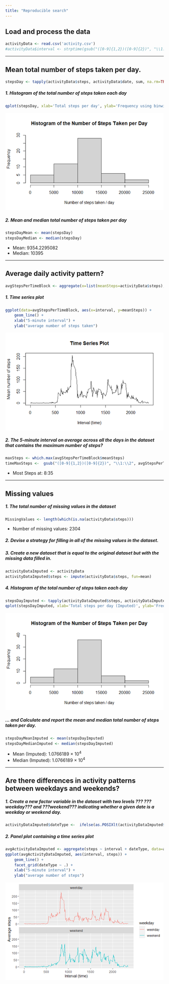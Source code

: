 ```yaml
---
title: "Reproducible search"
---
```


## Load and process the data






```r
activityData <- read.csv('activity.csv')
#activityData$interval <- strptime(gsub("([0-9]{1,2})([0-9]{2})", "\\1:\\2", activityData$interval), format='%H:%M')
```




-----

## Mean total number of steps taken per day.


```r
stepsDay <- tapply(activityData$steps, activityData$date, sum, na.rm=TRUE)
```

##### 1. Histogram of the total number of steps taken each day


```r
qplot(stepsDay, xlab='Total steps per day', ylab='Frequency using binwith 500', binwidth=500)
```

![image1](image1.png)



##### 2. Mean and median total number of steps taken per day


```r
stepsDayMean <- mean(stepsDay)
stepsDayMedian <- median(stepsDay)
```
* Mean: 9354.2295082 
* Median: 10395

-----

## Average daily activity pattern?


```r
avgStepsPerTimeBlock <- aggregate(x=list(meanSteps=activityData$steps), by=list(interval=activityData$interval), FUN=mean, na.rm=TRUE)
```

##### 1. Time series plot


```r
ggplot(data=avgStepsPerTimeBlock, aes(x=interval, y=meanSteps)) +
    geom_line() +
    xlab("5-minute interval") +
    ylab("average number of steps taken") 
```

![image2](image2.png)
##### 2. The 5-minute interval on average across all the days in the dataset that contains the maximum number of steps?


```r
maxSteps <- which.max(avgStepsPerTimeBlock$meanSteps)
timeMaxSteps <-  gsub("([0-9]{1,2})([0-9]{2})", "\\1:\\2", avgStepsPerTimeBlock[maxSteps,'interval'])
```

* Most Steps at: 8:35

----

## Missing values
##### 1. The total number of missing values in the dataset 


```r
MissingValues <- length(which(is.na(activityData$steps)))
```

* Number of missing values: 2304

##### 2. Devise a strategy for filling in all of the missing values in the dataset.
##### 3. Create a new dataset that is equal to the original dataset but with the missing data filled in.


```r
activityDataImputed <- activityData
activityDataImputed$steps <- impute(activityData$steps, fun=mean)
```


##### 4. Histogram of the total number of steps taken each day 


```r
stepsDayImputed <- tapply(activityDataImputed$steps, activityDataImputed$date, sum)
qplot(stepsDayImputed, xlab='Total steps per day (Imputed)', ylab='Frequency using binwith 500', binwidth=500)
```

![image3](image3.png)


 

##### ... and Calculate and report the mean and median total number of steps taken per day. 


```r
stepsDayMeanImputed <- mean(stepsDayImputed)
stepsDayMedianImputed <- median(stepsDayImputed)
```
* Mean (Imputed): 1.0766189 &times; 10<sup>4</sup>
* Median (Imputed):  1.0766189 &times; 10<sup>4</sup>


----

## Are there differences in activity patterns between weekdays and weekends?
##### 1. Create a new factor variable in the dataset with two levels ??? ???weekday??? and ???weekend??? indicating whether a given date is a weekday or weekend day.



```r
activityDataImputed$dateType <-  ifelse(as.POSIXlt(activityDataImputed$date)$wday %in% c(0,6), 'weekend', 'weekday')
```

##### 2. Panel plot containing a time series plot



```r
avgActivityDataImputed <- aggregate(steps ~ interval + dateType, data=activityDataImputed, mean)
ggplot(avgActivityDataImputed, aes(interval, steps)) + 
    geom_line() + 
    facet_grid(dateType ~ .) +
    xlab("5-minute interval") + 
    ylab("average number of steps")
```

![image4](image4.png)
